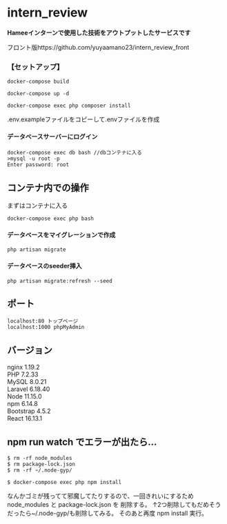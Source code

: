 # intern_review
__Hameeインターンで使用した技術をアウトプットしたサービスです__

フロント版https://github.com/yuyaamano23/intern_review_front


### 【セットアップ】
```
docker-compose build

docker-compose up -d

docker-compose exec php composer install
```
.env.exampleファイルをコピーして.envファイルを作成


#### データベースサーバーにログイン
```
docker-compose exec db bash //dbコンテナに入る
>mysql -u root -p
Enter password: root
```

## コンテナ内での操作

まずはコンテナに入る
```
docker-compose exec php bash
```


#### データベースをマイグレーションで作成
```
php artisan migrate
```
#### データベースのseeder挿入
```
php artisan migrate:refresh --seed
```
## ポート
```
localhost:80 トップページ
localhost:1000 phpMyAdmin
```
## バージョン
nginx 1.19.2<br>
PHP 7.2.33<br>
MySQL 8.0.21<br>
Laravel 6.18.40<br>
Node 11.15.0<br>
npm 6.14.8<br>
Bootstrap 4.5.2<br>
React 16.13.1<br>

## npm run watch でエラーが出たら...

```
$ rm -rf node_modules
$ rm package-lock.json
$ rm -rf ~/.node-gyp/

$ docker-compose exec php npm install
```
なんかゴミが残ってて邪魔してたりするので、一回きれいにするため
node_modules と package-lock.json を 削除する。
↑2つ削除してもだめそうだったら~/.node-gyp/も削除してみる。
そのあと再度 npm install 実行。

